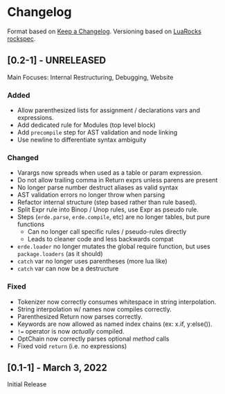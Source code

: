 # Changelog

Format based on [Keep a Changelog](https://keepachangelog.com/en/1.0.0/).
Versioning based on [LuaRocks rockspec](https://github.com/luarocks/luarocks/wiki/Rockspec-format).

## [0.2-1] - UNRELEASED

Main Focuses: Internal Restructuring, Debugging, Website

### Added
- Allow parenthesized lists for assignment / declarations vars and expressions.
- Add dedicated rule for Modules (top level block)
- Add `precompile` step for AST validation and node linking
- Use newline to differentiate syntax ambiguity

### Changed
- Varargs now spreads when used as a table or param expression.
- Do not allow trailing comma in Return exprs unless parens are present
- No longer parse number destruct aliases as valid syntax
- AST validation errors no longer throw when parsing
- Refactor internal structure (step based rather than rule based).
- Split Expr rule into Binop / Unop rules, use Expr as pseudo rule.
- Steps (`erde.parse`, `erde.compile`, etc) are no longer tables, but pure functions
  - Can no longer call specific rules / pseudo-rules directly
  - Leads to cleaner code and less backwards compat
- `erde.loader` no longer mutates the global require function, but uses `package.loaders` (as it should)
- `catch` var no longer uses parentheses (more lua like)
- `catch` var can now be a destructure

### Fixed
- Tokenizer now correctly consumes whitespace in string interpolation.
- String interpolation w/ names now compiles correctly.
- Parenthesized Return now parses correctly.
- Keywords are now allowed as named index chains (ex: x.if, y:else()).
- `!=` operator is now _actually_ compiled.
- OptChain now correctly parses optional _method_ calls
- Fixed void `return` (i.e. no expressions)

## [0.1-1] - March 3, 2022

Initial Release
